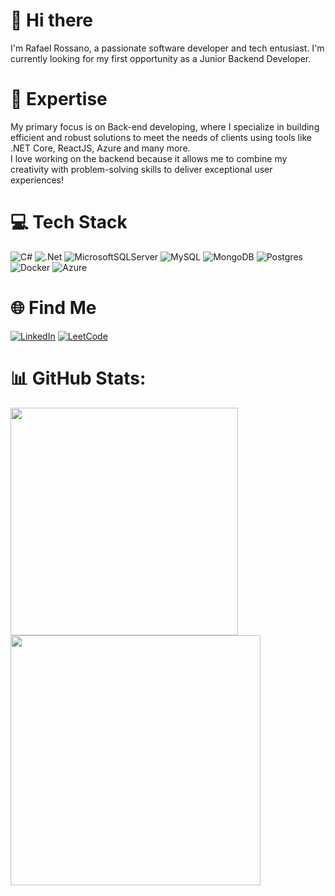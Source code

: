 # 👋 Hi there 

I'm Rafael Rossano, a passionate software developer and tech entusiast. I'm currently looking for my first opportunity as a Junior Backend Developer. 


# 🚀 Expertise

My primary focus is on Back-end developing, where I specialize in building efficient and robust solutions to meet the needs of clients using tools like .NET Core, ReactJS, Azure and many more.  </br>
I love working on the backend because it allows me to combine my creativity with problem-solving skills to deliver exceptional user experiences!

# 💻 Tech Stack
![C#](https://img.shields.io/badge/c%23-%23239120.svg?style=for-the-badge&logo=c-sharp&logoColor=white) ![.Net](https://img.shields.io/badge/.NET-5C2D91?style=for-the-badge&logo=.net&logoColor=white) ![MicrosoftSQLServer](https://img.shields.io/badge/Microsoft%20SQL%20Server-CC2927?style=for-the-badge&logo=microsoft%20sql%20server&logoColor=white) ![MySQL](https://img.shields.io/badge/mysql-%2300f.svg?style=for-the-badge&logo=mysql&logoColor=white) ![MongoDB](https://img.shields.io/badge/MongoDB-%234ea94b.svg?style=for-the-badge&logo=mongodb&logoColor=white) ![Postgres](https://img.shields.io/badge/postgres-%23316192.svg?style=for-the-badge&logo=postgresql&logoColor=white) ![Docker](https://img.shields.io/badge/docker-%230db7ed.svg?style=for-the-badge&logo=docker&logoColor=white) ![Azure](https://img.shields.io/badge/azure-%230072C6.svg?style=for-the-badge&logo=microsoftazure&logoColor=white)

# 🌐 Find Me
[![LinkedIn](https://img.shields.io/badge/LinkedIn-%230077B5.svg?logo=linkedin&logoColor=white)](https://linkedin.com/in/rafael-rossano) [![LeetCode](https://img.shields.io/badge/LeetCode-000000?style=for-the-badge&logo=LeetCode&logoColor=#d16c06)](https://leetcode.com/rafaelrossano/)

# 📊 GitHub Stats:
<img src="https://github-readme-stats-wheat-two-53.vercel.app/api?username=rafaelrossano&theme=neon&hide_border=false&include_all_commits=false&count_private=false"  width="364px" />                    <img src="https://github-readme-streak-stats.herokuapp.com/?user=lauragrassig&theme=neon&hide_border=false"  width="400px" />





